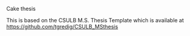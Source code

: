 Cake thesis

This is based on the CSULB M.S. Thesis Template
which is available at https://github.com/tgredig/CSULB_MSthesis
